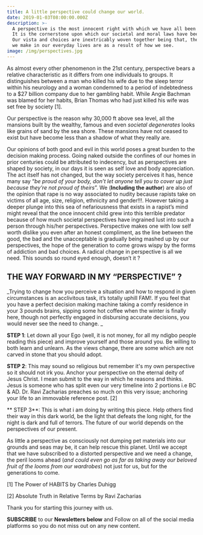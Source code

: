 ```yaml
---
title: A little perspective could change our world.
date: 2019-01-03T08:00:00.000Z
description: >-
  A perspective is the most innocent right with which we have all been blessed.
  It is the cornerstone upon which our societal and moral laws have been carved.
  Our vista and choices are inextricably woven together being that, the choices
  we make in our everyday lives are as a result of how we see.
image: /img/perspectives.jpg
---
```

As almost every other phenomenon in the 21st century, perspective bears a relative characteristic as it differs from one individuals to groups. It distinguishes between a man who killed his wife due to the sleep terror within his neurology and a woman condemned to a period of indebtedness to a $27 billion company due to her gambling habit. While Angie Bachman was blamed for her habits, Brian Thomas who had just killed his wife was set free by society \[1]. 

Our perspective is the reason why 30,000 ft above sea level, all the mansions built by the wealthy, famous and even _societal degenerates_ looks like grains of sand by the sea shore. These mansions have not ceased to exist but have become less than a shadow of what they really are.

Our opinions of both good and evil in this world poses a great burden to the decision making process. Going naked outside the confines of our homes in prior centuries could be attributed to indecency, but as perspectives are shaped by society, in our days it is seen as self love and body appreciation. The act itself has not changed, but the way society perceives it has, hence many say “_be proud of your body, don’t let anyone tell you to cover up just because they’re not proud of theirs_”. We (**Including the author**) are also of the opinion that rape is no way associated to nudity because rapists take on victims of all age, size, religion, ethnicity and gender!!!. However taking a deeper plunge into this sea of nefariousness that exists in a rapist’s mind might reveal that the once innocent child grew into this terrible predator because of how much societal perspectives have ingrained lust into such a person  through his/her perspectives. Perspective makes one with low self worth dislike you even after an honest compliment, as the line between the good, the bad and the unacceptable is gradually being mashed up by our perspectives, the hope of the generation to come grows wispy by the forms of addiction and bad choices. A radical change in perspective is all we need. This sounds so round eyed enough, doesn’t it ?

## THE WAY FORWARD IN MY “PERSPECTIVE” ?

_Trying to change how you perceive a situation and how to respond in given circumstances is an acclivitous task, it’s totally uphill FAM!. If you feel that you have a perfect decision making machine taking a comfy residence in your 3 pounds brains, sipping some hot coffee when the winter is finally here, though not perfectly engaged in disbursing accurate decisions, you would never see the need to change.
_

**STEP 1**: Let down all your Ego (well, it is not money, for all my ndigbo people reading this piece) and improve yourself and those around you. Be willing to both learn and unlearn. As the views change, there are some which are not carved in stone that you should adopt.

**STEP 2**: This may sound so religious but remember it's my own perspective so it should not irk you. Anchor your perspective on the eternal deity of Jesus Christ. I mean submit to the way in which he reasons and thinks. Jesus is someone who has split even our very timeline into 2 portions i.e BC & AD. Dr. Ravi Zacharias preaches so much on this very issue; anchoring your life to an immovable reference post.
 \[2]

**
STEP 3**:  This is what i am doing by writing this piece. Help others find their way in this dark world, be the light that defeats the long night, for the night is dark and full of terrors. The future of our world depends on the perspectives of our present.

As little a perspective as consciously not dumping pet materials into our grounds and seas may be, it can help rescue this planet. Until we accept that we have subscribed to a distorted perspective and we need a change, the peril looms ahead (_and could even go as far as taking away our beloved fruit of the looms from our wardrobes_) not just for us, but for the generations to come.

\[1] The Power of HABITS by Charles Duhigg

\[2] Absolute Truth in Relative Terms by Ravi Zacharias

Thank you for starting this journey with us.

**SUBSCRIBE** to our **Newsletters** **below** and Follow on all of the social media platforms so you do not miss out on any new content.

